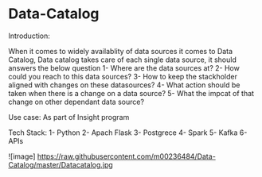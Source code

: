 # Data-Catalog
Introduction:

When it comes to widely availablity  of data sources it comes to Data Catalog, Data catalog takes care of each single data source, it should answers the below question
1- Where are the data sources at?
2- How could you reach to this data sources?
3- How to keep the stackholder aligned with changes on these datasources?
4- What action should be taken when there is a change on a data source?
5- What the impcat of that change on other dependant data source?

Use case:
As part of Insight program 

Tech Stack:
1- Python
2- Apach Flask
3- Postgrece
4- Spark
5- Kafka
6- APIs


![image] https://raw.githubusercontent.com/m00236484/Data-Catalog/master/Datacatalog.jpg
